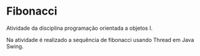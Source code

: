 # Fibonacci
Atividade da disciplina programação orientada a objetos I.

Na atividade é realizado a sequência de fibonacci usando Thread em Java Swing.
